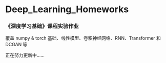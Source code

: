 # Deep_Learning_Homeworks
### 《深度学习基础》课程实验作业

覆盖 numpy & torch 基础、线性模型、卷积神经网络、RNN、Transformer 和 DCGAN 等

正在努力更新中……
